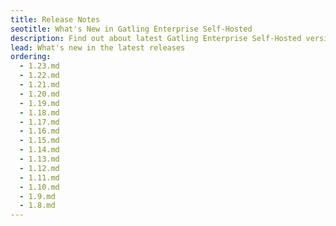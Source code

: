 ```yaml
---
title: Release Notes
seotitle: What's New in Gatling Enterprise Self-Hosted
description: Find out about latest Gatling Enterprise Self-Hosted versions and the new features
lead: What's new in the latest releases
ordering:
  - 1.23.md
  - 1.22.md
  - 1.21.md
  - 1.20.md
  - 1.19.md
  - 1.18.md
  - 1.17.md
  - 1.16.md
  - 1.15.md
  - 1.14.md
  - 1.13.md
  - 1.12.md
  - 1.11.md
  - 1.10.md
  - 1.9.md
  - 1.8.md
---
```

